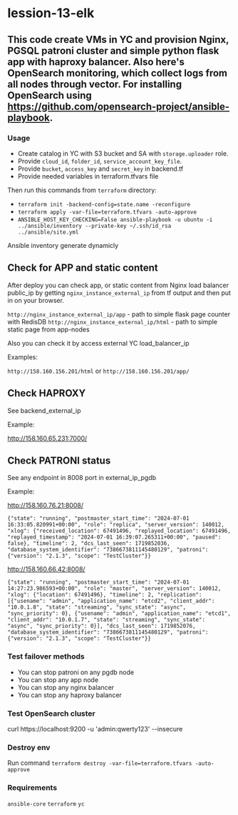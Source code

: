 # lession-13-elk


## This code create VMs in YC and provision Nginx, PGSQL patroni cluster and simple python flask app with haproxy balancer. Also here's OpenSearch monitoring, which collect logs from all nodes through vector. For installing OpenSearch using https://github.com/opensearch-project/ansible-playbook.

### Usage

- Create catalog in YC with S3 bucket and SA with `storage.uploader` role.
- Provide `cloud_id`, `folder_id`, `service_account_key_file`.
- Provide `bucket`, `access_key` and `secret_key` in backend.tf
- Provide needed variables in terraform.tfvars file

Then run this commands from `terraform` directory:

- `terraform init -backend-config=state.name -reconfigure`
- `terraform apply -var-file=terraform.tfvars -auto-approve`
- `ANSIBLE_HOST_KEY_CHECKING=False ansible-playbook -u ubuntu -i ../ansible/inventory --private-key ~/.ssh/id_rsa ../ansible/site.yml`

Ansible inventory generate dynamicly

## Check for APP and static content

After deploy you can check app, or static content from Nginx load balancer public_ip by getting `nginx_instance_external_ip` from
tf output and then put in on your browser. 

`http://nginx_instance_external_ip/app` - path to simple flask page counter with RedisDB
`http://nginx_instance_external_ip/html` - path to simple static page from app-nodes

Also you can check it by access external YC load_balancer_ip

Examples:

`http://158.160.156.201/html` or `http://158.160.156.201/app/`

## Check HAPROXY

See backend_external_ip

Example:

http://158.160.65.231:7000/

## Check PATRONI status


See any endpoint in 8008 port in external_ip_pgdb

Example:

http://158.160.76.21:8008/

```
{"state": "running", "postmaster_start_time": "2024-07-01 16:33:05.820991+00:00", "role": "replica", "server_version": 140012, "xlog": {"received_location": 67491496, "replayed_location": 67491496, "replayed_timestamp": "2024-07-01 16:39:07.265311+00:00", "paused": false}, "timeline": 2, "dcs_last_seen": 1719852036, "database_system_identifier": "7386673811145480129", "patroni": {"version": "2.1.3", "scope": "TestCluster"}}
```

http://158.160.66.42:8008/

```
{"state": "running", "postmaster_start_time": "2024-07-01 14:27:23.986593+00:00", "role": "master", "server_version": 140012, "xlog": {"location": 67491496}, "timeline": 2, "replication": [{"usename": "admin", "application_name": "etcd2", "client_addr": "10.0.1.8", "state": "streaming", "sync_state": "async", "sync_priority": 0}, {"usename": "admin", "application_name": "etcd1", "client_addr": "10.0.1.7", "state": "streaming", "sync_state": "async", "sync_priority": 0}], "dcs_last_seen": 1719852076, "database_system_identifier": "7386673811145480129", "patroni": {"version": "2.1.3", "scope": "TestCluster"}}
```

### Test failover methods

- You can stop patroni on any pgdb node
- You can stop any app node
- You can stop any nginx balancer
- You can stop any haproxy balancer

### Test OpenSearch cluster

curl https://localhost:9200 -u 'admin:qwerty123' --insecure

### Destroy env

Run command `terraform destroy -var-file=terraform.tfvars -auto-approve`

### Requirements

`ansible-core`
`terraform`
`yc`